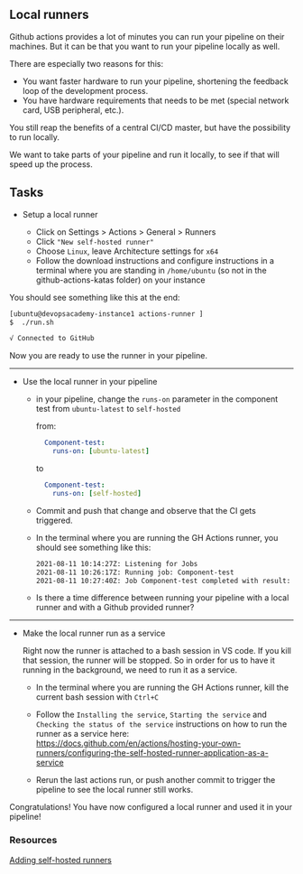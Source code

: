 ## Local runners

Github actions provides a lot of minutes you can run your pipeline on their machines.
But it can be that you want to run your pipeline locally as well.

There are especially two reasons for this:

* You want faster hardware to run your pipeline, shortening the feedback loop of the development process.
* You have hardware requirements that needs to be met (special network card, USB peripheral, etc.).

You still reap the benefits of a central CI/CD master, but have the possibility to run locally.

We want to take parts of your pipeline and run it locally, to see if that will speed up the process.
        
## Tasks

- Setup a local runner

    - Click on Settings > Actions > General > Runners
    - Click `"New self-hosted runner"`
    - Choose `Linux`, leave Architecture settings for `x64`
    - Follow the download instructions and configure instructions in a terminal where you are standing in `/home/ubuntu` (so not in the github-actions-katas folder) on your instance 

You should see something like this at the end:

```bash
[ubuntu@devopsacademy-instance1 actions-runner ]
$  ./run.sh

√ Connected to GitHub
```

Now you are ready to use the runner in your pipeline.

___

- Use the local runner in your pipeline

     - in your pipeline, change the `runs-on` parameter in the component test from `ubuntu-latest` to `self-hosted`

        from:

        ``` yaml
          Component-test:
            runs-on: [ubuntu-latest]
        ```

        to

        ``` yaml
          Component-test:
            runs-on: [self-hosted]
        ```

     - Commit and push that change and observe that the CI gets triggered.
     - In the terminal where you are running the GH Actions runner, you should see something like this:

        ``` bash
        2021-08-11 10:14:27Z: Listening for Jobs
        2021-08-11 10:26:17Z: Running job: Component-test
        2021-08-11 10:27:40Z: Job Component-test completed with result: Succeeded
        ```

     - Is there a time difference between running your pipeline with a local runner and with a Github provided runner?

___

- Make the local runner run as a service

     Right now the runner is attached to a bash session in VS code. If you kill that session, the runner will be stopped.
     So in order for us to have it running in the background, we need to run it as a service.

     - In the terminal where you are running the GH Actions runner, kill the current bash session with `Ctrl+C`
     - Follow the `Installing the service`, `Starting the service` and `Checking the status of the service` instructions on how to run the runner as a service here: https://docs.github.com/en/actions/hosting-your-own-runners/configuring-the-self-hosted-runner-application-as-a-service

     - Rerun the last actions run, or push another commit to trigger the pipeline to see the local runner still works.

Congratulations! You have now configured a local runner and used it in your pipeline!

### Resources
[Adding self-hosted runners](https://docs.github.com/en/actions/hosting-your-own-runners/adding-self-hosted-runners)
